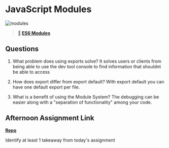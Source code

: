 # JavaScript Modules

![modules](https://bcw.blob.core.windows.net/public/img/1015719031845190)

> **📖 [ES6 Modules](https://codeworksacademy.com/fs-student-guide/resources/wk3/01-Modules)**

## Questions

1. What problem does using exports solve?
It solves users or clients from being able to use the dev tool console to find information that shouldnt be able to access

2. How does export differ from export default?
With export default you can have one default export per file.

3. What is a benefit of using the Module System?
The debugging can be easier along with a "separation of functionality" among your code. 

## Afternoon Assignment Link

**[Repo](https://github.com/TyHafen/zoo-keeper.git)**

Identify at least 1 takeaway from today's assignment
